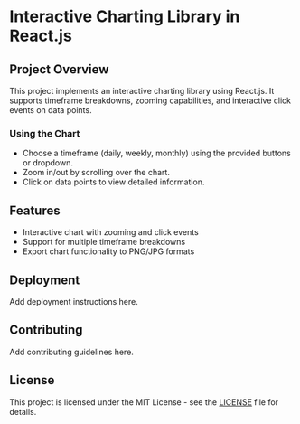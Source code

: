 # Interactive Charting Library in React.js

## Project Overview

This project implements an interactive charting library using React.js. It supports timeframe breakdowns, zooming capabilities, and interactive click events on data points.


### Using the Chart

- Choose a timeframe (daily, weekly, monthly) using the provided buttons or dropdown.
- Zoom in/out by scrolling over the chart.
- Click on data points to view detailed information.

## Features

- Interactive chart with zooming and click events
- Support for multiple timeframe breakdowns
- Export chart functionality to PNG/JPG formats

## Deployment

Add deployment instructions here.

## Contributing

Add contributing guidelines here.

## License

This project is licensed under the MIT License - see the [LICENSE](LICENSE) file for details.

